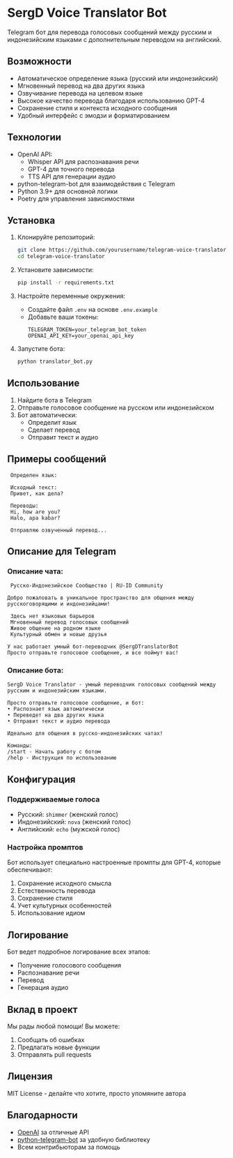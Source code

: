 # SergD Voice Translator Bot

Telegram бот для перевода голосовых сообщений между русским и индонезийским языками с дополнительным переводом на английский.

## Возможности

- Автоматическое определение языка (русский или индонезийский)
- Мгновенный перевод на два других языка
- Озвучивание перевода на целевом языке
- Высокое качество перевода благодаря использованию GPT-4
- Сохранение стиля и контекста исходного сообщения
- Удобный интерфейс с эмодзи и форматированием

## Технологии

- OpenAI API:
  - Whisper API для распознавания речи
  - GPT-4 для точного перевода
  - TTS API для генерации аудио
- python-telegram-bot для взаимодействия с Telegram
- Python 3.9+ для основной логики
- Poetry для управления зависимостями

## Установка

1. Клонируйте репозиторий:
   ```bash
   git clone https://github.com/yourusername/telegram-voice-translator.git
   cd telegram-voice-translator
   ```

2. Установите зависимости:
   ```bash
   pip install -r requirements.txt
   ```

3. Настройте переменные окружения:
   - Создайте файл `.env` на основе `.env.example`
   - Добавьте ваши токены:
     ```
     TELEGRAM_TOKEN=your_telegram_bot_token
     OPENAI_API_KEY=your_openai_api_key
     ```

4. Запустите бота:
   ```bash
   python translator_bot.py
   ```

## Использование

1. Найдите бота в Telegram
2. Отправьте голосовое сообщение на русском или индонезийском
3. Бот автоматически:
   - Определит язык
   - Сделает перевод
   - Отправит текст и аудио

## Примеры сообщений

```
 Определен язык: 

 Исходный текст:
 Привет, как дела?

 Переводы:
 Hi, how are you?
 Halo, apa kabar?

 Отправляю озвученный перевод...
```

## Описание для Telegram

### Описание чата:
```
 Русско-Индонезийское Сообщество | RU-ID Community

Добро пожаловать в уникальное пространство для общения между русскоговорящими и индонезийцами!

 Здесь нет языковых барьеров
 Мгновенный перевод голосовых сообщений
 Живое общение на родном языке
 Культурный обмен и новые друзья

У нас работает умный бот-переводчик @SergDTranslatorBot
Просто отправьте голосовое сообщение, и все поймут вас!
```

### Описание бота:
```
SergD Voice Translator - умный переводчик голосовых сообщений между русским и индонезийским языками.

Просто отправьте голосовое сообщение, и бот:
• Распознает язык автоматически
• Переведет на два других языка
• Отправит текст и аудио перевода

Идеально для общения в русско-индонезийских чатах!

Команды:
/start - Начать работу с ботом
/help - Инструкция по использованию
```

## Конфигурация

### Поддерживаемые голоса

- Русский: `shimmer` (женский голос)
- Индонезийский: `nova` (женский голос)
- Английский: `echo` (мужской голос)

### Настройка промптов

Бот использует специально настроенные промпты для GPT-4, которые обеспечивают:
1. Сохранение исходного смысла
2. Естественность перевода
3. Сохранение стиля
4. Учет культурных особенностей
5. Использование идиом

## Логирование

Бот ведет подробное логирование всех этапов:
- Получение голосового сообщения
- Распознавание речи
- Перевод
- Генерация аудио

## Вклад в проект

Мы рады любой помощи! Вы можете:
1. Сообщать об ошибках
2. Предлагать новые функции
3. Отправлять pull requests

## Лицензия

MIT License - делайте что хотите, просто упомяните автора 

## Благодарности

- [OpenAI](https://openai.com) за отличные API
- [python-telegram-bot](https://python-telegram-bot.org) за удобную библиотеку
- Всем контрибьюторам за помощь
